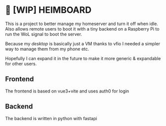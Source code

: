 # 🚧 [WIP] HEIMBOARD
This is a project to better manage my homeserver and turn it off when idle. Also allows remote users to boot it with a tiny backend on a Raspberry Pi to run the WoL signal to boot the server.

Because my _desktop_ is basically just a VM thanks to vfio I needed a simpler way to manage them from my phone etc.

Hopefully I can expand it in the future to make it more generic & expandable for other users.

## Frontend
The frontend is based on vue3+vite and uses auth0 for login

## Backend
The backend is written in python with fastapi
